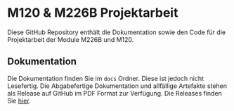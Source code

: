 # M120 & M226B Projektarbeit

Diese GitHub Repository enthält die Dokumentation sowie den Code für die Projektarbeit der Module M226B und M120.

## Dokumentation

Die Dokumentation finden Sie im `docs` Ordner. Diese ist jedoch nicht Lesefertig. Die Abgabefertige Dokumentation und allfällige Artefakte stehen als Release auf GitHub im PDF Format zur Verfügung. Die Releases finden Sie [hier](https://github.com/lnstuder/inmbuo/releases).
